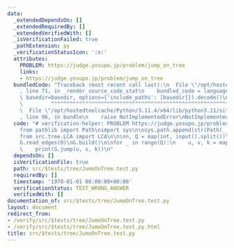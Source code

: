 ```yaml
---
data:
  _extendedDependsOn: []
  _extendedRequiredBy: []
  _extendedVerifiedWith: []
  _isVerificationFailed: true
  _pathExtension: py
  _verificationStatusIcon: ':x:'
  attributes:
    PROBLEM: https://judge.yosupo.jp/problem/jump_on_tree
    links:
    - https://judge.yosupo.jp/problem/jump_on_tree
  bundledCode: "Traceback (most recent call last):\n  File \"/opt/hostedtoolcache/Python/3.11.4/x64/lib/python3.11/site-packages/onlinejudge_verify/documentation/build.py\"\
    , line 71, in _render_source_code_stat\n    bundled_code = language.bundle(stat.path,\
    \ basedir=basedir, options={'include_paths': [basedir]}).decode()\n          \
    \         ^^^^^^^^^^^^^^^^^^^^^^^^^^^^^^^^^^^^^^^^^^^^^^^^^^^^^^^^^^^^^^^^^^^^^^^^^^^^^^^^^\n\
    \  File \"/opt/hostedtoolcache/Python/3.11.4/x64/lib/python3.11/site-packages/onlinejudge_verify/languages/python.py\"\
    , line 96, in bundle\n    raise NotImplementedError\nNotImplementedError\n"
  code: "# verification-helper: PROBLEM https://judge.yosupo.jp/problem/jump_on_tree\n\
    from pathlib import Path\nimport sys\n\nsys.path.append(str(Path(__file__).resolve().parent.parent.parent.parent))\n\
    from src.tree.LCA import LCA\n\n\nn, Q = map(int, input().split())\nG = LCA(n)\n\
    G.read_edges(0)\nG.build()\n\nfor _ in range(Q):\n    u, v, k = map(int, input().split())\n\
    \    print(G.jump(u, v, k))\n"
  dependsOn: []
  isVerificationFile: true
  path: src/$tests/tree/JumoOnTree.test.py
  requiredBy: []
  timestamp: '1970-01-01 00:00:00+00:00'
  verificationStatus: TEST_WRONG_ANSWER
  verifiedWith: []
documentation_of: src/$tests/tree/JumoOnTree.test.py
layout: document
redirect_from:
- /verify/src/$tests/tree/JumoOnTree.test.py
- /verify/src/$tests/tree/JumoOnTree.test.py.html
title: src/$tests/tree/JumoOnTree.test.py
---
```

